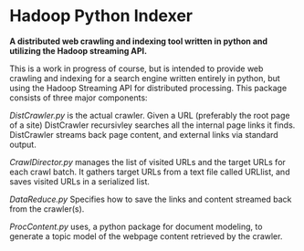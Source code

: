 Hadoop Python Indexer
=====================


**A distributed web crawling and indexing tool written in python and utilizing the Hadoop streaming API.**


This is a work in progress of course, but is intended to provide web crawling and indexing for a search engine written entirely in python,
but using the Hadoop Streaming API for distributed processing.  This package consists of three major components:

*DistCrawler.py* is the actual crawler.  Given a URL (preferably the root page of a site) DistCrawler recursivley searches all the internal page links it finds.
DistCrawler streams back page content, and external links via standard output.

*CrawlDirector.py* manages the list of visited URLs and the target URLs for each crawl batch.  It gathers target URLs from a text file called URLlist,
and saves visited URLs in a serialized list.

*DataReduce.py* Specifies how to save the links and content streamed back from the crawler(s).

*ProcContent.py* uses, a python package for document modeling, to generate a topic model of the webpage content retrieved by the crawler.

